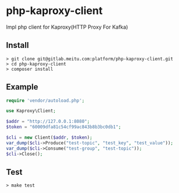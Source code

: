 # php-kaproxy-client

Impl php client for Kaproxy(HTTP Proxy For Kafka)

## Install 

```
> git clone git@gitlab.meitu.com:platform/php-kaproxy-client.git
> cd php-kaproxy-client 
> composer install
```

## Example

```php
require 'vendor/autoload.php';

use Kaproxy\Client;

$addr = "http://127.0.0.1:8080";
$token = "60009dfa81c54cf99ac843b8b3bc0db1";

$cli = new Client($addr, $token);
var_dump($cli->Produce("test-topic", "test_key", "test_value"));
var_dump($cli->Consume("test-group", "test-topic"));
$cli->Close();
```

## Test

```
> make test
```
